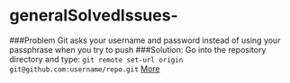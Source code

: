 # generalSolvedIssues-

###Problem
Git asks your username and password instead of using your passphrase when you try to push
###Solution: 
Go into the repository directory and type: `git remote set-url origin git@github.com:username/repo.git` [More](http://stackoverflow.com/questions/6565357/git-push-requires-username-and-password)
